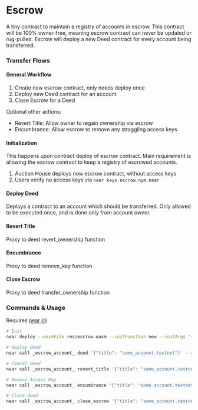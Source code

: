 # Escrow

A tiny contract to maintain a registry of accounts in escrow. This contract will be 100% owner-free, meaning escrow contract can never be updated or rug-pulled. Escrow will deploy a new Deed contract for every account being transferred.

### Transfer Flows

#### General Workflow

1. Create new escrow contract, only needs deploy once
2. Deploy new Deed contract for an account
3. Close Escrow for a Deed

Optional other actions:

- Revert Title: Allow owner to regain ownership via escrow
- Encumbrance: Allow escrow to remove any straggling access keys

#### Initialization

This happens upon contract deploy of escrow contract. Main requirement is allowing the escrow contract to keep a registry of escrowed accounts.

1. Auction House deploys new escrow contract, without access keys
2. Users verify no access keys via `near keys escrow.nym.near`

#### Deploy Deed

Deploys a contract to an account which should be transferred. Only allowed to be executed once, and is done only from account owner.

#### Revert Title

Proxy to deed revert_ownership function

#### Encumbrance

Proxy to deed remove_key function

#### Close Escrow

Proxy to deed transfer_ownership function

### Commands & Usage

Requires [near cli]()

```bash
# Init
near deploy --wasmFile res/escrow.wasm --initFunction new --initArgs '{}' --accountId escrow_account.testnet

# deploy deed
near call _escrow_account_ deed '{"title": "some_account.testnet"}' --accountId youraccount.testnet

# Cancel deed
near call _escrow_account_ revert_title '{"title": "some_account.testnet"}' --accountId youraccount.testnet

# Remove Access Key
near call _escrow_account_ encumbrance '{"title": "some_account.testnet", "key": "ed25591:PK_HERE"}' --accountId youraccount.testnet

# Close deed
near call _escrow_account_ close_escrow '{"title": "some_account.testnet", "new_key": "ed25591:PK_HERE"}' --accountId youraccount.testnet

```